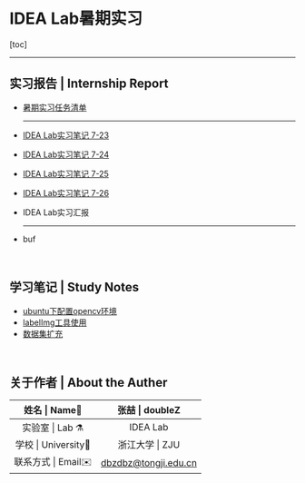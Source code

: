 # IDEA Lab暑期实习

[toc]

------

## 实习报告 | Internship Report

- [暑期实习任务清单](https://github.com/doubleZ0108/IDEA-Lab-Summer-Camp/blob/master/doc/Misson/暑期实习任务清单.md)

  ------

- [IDEA Lab实习笔记 7-23](https://github.com/doubleZ0108/IDEA-Lab-Summer-Camp/blob/master/doc/Daily-Notes/IDEA%20Lab实习笔记%207-23.md)

- [IDEA Lab实习笔记 7-24](https://github.com/doubleZ0108/IDEA-Lab-Summer-Camp/blob/master/doc/Daily-Notes/IDEA%20Lab实习笔记%207-24.md)

- [IDEA Lab实习笔记 7-25](https://github.com/doubleZ0108/IDEA-Lab-Summer-Camp/blob/master/doc/Daily-Notes/IDEA%20Lab实习笔记%207-25.md)

- [IDEA Lab实习笔记 7-26](https://github.com/doubleZ0108/IDEA-Lab-Summer-Camp/blob/master/doc/Daily-Notes/IDEA%20Lab实习笔记%207-26.md)

- IDEA Lab实习汇报

  -----

- buf

<br/>

## 学习笔记 | Study Notes

- [ubuntu下配置opencv环境](https://github.com/doubleZ0108/IDEA-Lab-Summer-Camp/blob/master/doc/Study-Notes/ubuntu下配置opencv环境.md)
- [labelImg工具使用](https://github.com/doubleZ0108/IDEA-Lab-Summer-Camp/blob/master/doc/Study-Notes/labelImg工具.md)
- [数据集扩充](https://github.com/doubleZ0108/IDEA-Lab-Summer-Camp/blob/master/doc/Study-Notes/数据集扩充.md)



<br/>

## 关于作者 | About the Auther

|    姓名 \| Name👤    |                   张喆 \| doubleZ                   |
| :-----------------: | :-------------------------------------------------: |
|   实验室 \| Lab ⚗️   |                      IDEA Lab                       |
| 学校 \| University🏫 |                   浙江大学 \| ZJU                   |
| 联系方式 \| Email✉️  | [dbzdbz@tongji.edu.cn](mailto:dbzdbz@tongji.edu.cn) |